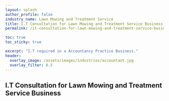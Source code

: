 ```yaml
---
layout: splash 
author_profile: false 
industry_name: Lawn Mowing and Treatment Service
title: I.T Consultation for Lawn Mowing and Treatment Service Business
permalink: /it-consultation-for-lawn-mowing-and-treatment-service-business

toc: true
toc_sticky: true

excerpt: "I.T required in a Accountancy Practice Business."
header:
  overlay_image: /assets/images/industries/accountant.jpg
  overlay_filter: 0.5 
---
```


## I.T Consultation for Lawn Mowing and Treatment Service Business